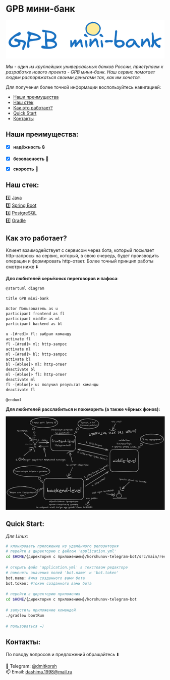 GPB мини-банк 
===

![logo](images/logo.png)

_Мы - один из крупнейших универсальных банков России, приступаем к разработке нового проекта - GPB мини-банк. Наш сервис помогает людям распоряжаться своими деньгами так, как им хочется._

Для получения более точной информации воспользуйтесь навигацией:
- [Наши преимущества](#наши-преимущества)
- [Наш стек](#наш-стек)
- [Как это работает?](#как-это-работает?)
- [Quick Start](#quick-start)
- [Контакты](#контакты)

## Наши преимущества: <a name="наши-преимущества"></a>

- [x] **надёжность** :lock:
- [x] **безопасность** :cactus:
- [x] **скорость** :horse_racing:


## Наш стек: <a name="наш-стек"></a>

:one: [Java](https://www.java.com/ru/)  
:two: [Spring Boot](https://spring.io/projects/spring-boot)  
:three: [PostgreSQL](https://www.postgresql.org/)  
:four: [Gradle](https://gradle.org/)

## Как это работает? <a name="как-это-работает?"></a>

Клиент взаимодействует с сервисом через бота, который посылает http-запросы на сервис, который, в свою очередь, будет производить операции и формировать http-ответ. Более точный принцип работы смотри ниже :arrow_down:

**Для любителей серьёзных переговоров и пафоса**:
```plantuml
@startuml diagram

title GPB mini-bank

Actor Пользователь as u
participant frontend as fl
participant middle as ml
participant backend as bl

u -[#red]> fl: выбрал команду
activate fl
fl -[#red]> ml: http-запрос
activate ml
ml -[#red]> bl: http-запрос
activate bl
bl -[#blue]> ml: http-ответ
deactivate bl
ml -[#blue]> fl: http-ответ
deactivate ml
fl -[#blue]> u: получил результат команды
deactivate fl

@enduml
```
**Для любителей расслабиться и поюморить (а также чёрных фонов):**

![service.png](images/service.png)

## Quick Start: <a name="quick-start"></a>
_Для Linux:_
```bash
# клонировать приложение из удалённого репозитория
# перейти в директорию с файлом 'application.yml'
cd $HOME/{директория с приложением}/korshunov-telegram-bot/src/main/resources

# открыть файл 'application.yml' в текстовом редакторе
# поменять значения полей 'bot.name' и 'bot.token'
bot.name: #имя созданного вами бота
bot.token: #токен созданного вами бота

# перейти в директорию приложения
cd $HOME/{директория с приложением}/korshunov-telegram-bot

# запустить приложение командой
./gradlew bootRun

# пользоваться =)
```

## Контакты: <a name="контакты"></a>
По поводу вопросов и предложений обращайтесь :arrow_down:  


:speech_balloon: Telegram: [@dmitkorsh](https://t.me/dmitkorsh)  
:mailbox: Email: <a href="mailto:dashima.1998@mail.ru">dashima.1998@mail.ru</a>
